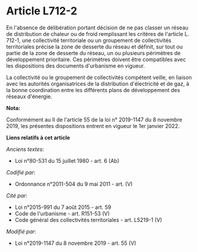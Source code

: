 # Article L712-2

En l'absence de délibération portant décision de ne pas classer un réseau de distribution de chaleur ou de froid remplissant
les critères de l'article L. 712-1, une collectivité territoriale ou un groupement de collectivités territoriales précise la
zone de desserte du réseau et définit, sur tout ou partie de la zone de desserte du réseau, un ou plusieurs périmètres de
développement prioritaire. Ces périmètres doivent être compatibles avec les dispositions des documents d'urbanisme en
vigueur.

La collectivité ou le groupement de collectivités compétent veille, en liaison avec les autorités organisatrices de la
distribution d'électricité et de gaz, à la bonne coordination entre les différents plans de développement des réseaux
d'énergie.

**Nota:**

Conformément au II de l'article 55 de la loi n° 2019-1147 du 8 novembre 2019, les présentes dispositions entrent en vigueur
le 1er janvier 2022.

**Liens relatifs à cet article**

_Anciens textes_:

  - Loi n°80-531 du 15 juillet 1980 - art. 6 (Ab)

_Codifié par_:

  - Ordonnance n°2011-504 du 9 mai 2011 - art. (V)

_Cité par_:

  - Loi n°2015-991 du 7 août 2015 - art. 59
  - Code de l'urbanisme - art. R151-53 (V)
  - Code général des collectivités territoriales - art. L5219-1 (V)

_Modifié par_:

  - Loi n°2019-1147 du 8 novembre 2019 - art. 55 (V)
